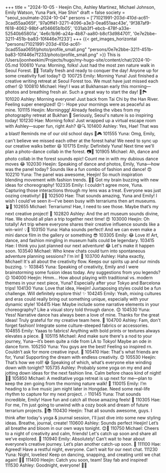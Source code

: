 +++
title = "2024-10-05 - Heejin Cho, Ashley Martinez, Michael Johnson, Emily Watson, Yuna Park, Hae Shin"
draft = false
society = "seoul_soulmate-2024-10-04"
persons = ['71021991-203d-410d-ac61-3cad55aa065f', '97a0ff41-3271-4096-a3e3-0ea651aac43e', '9f387af9-f618-4062-98bf-af04665b1b05', '031ab3f1-ebcb-478f-a33e-52540b65801a', '4e6c1b96-a24a-4b87-aa80-b8cf3d984701', '0e7e2bbe-3211-451b-ba83-10f446e7f233']
+++
{{< get_images_horizontal "persons/71021991-203d-410d-ac61-3cad55aa065f/photo/profile_small.png" "persons/0e7e2bbe-3211-451b-ba83-10f446e7f233/photo/profile_small.png" >}}
This is /Users/joonheekim/Projects/hugo/my-hugo-site/content/chat/2024-10-05.md
100610 Yuna: Morning, folks! Just had the most zen nature walk in Seoul Forest. 🌿🍂 Totally fresh and ready to conquer the day! Anyone up for some creativity fuel today? 😊
100725 Emily: Morning Yuna! Just finished a creative writing retreat at Seoul Forest too. We must have just missed each other! 😲
100810 Michael: Hey! I was at Bukhansan early this morning—photos and breathing fresh air. Such a great way to start the day! 📸🏞️
101020 Ashley: Morning everyone! Just back from Tai Chi by the Han River. Feeling super energized! 😌✨ Hope your mornings were as peaceful as mine.
101115 Heejin: Morninggg! Already feeling the vibes from my photography retreat at Bukhan 💫 Seriously, Seoul's nature is so inspiring today! 
101230 Hae: Morning folks! Just wrapped up a virtual escape room with Ashley—super fun, right Ash? 😄🔍
101400 Ashley: Yes, Hae! That was a blast! Reminds me of our old school days 🤣🎮
101555 Yuna: Omg, Emily, can't believe we missed each other at the forest haha! We need to sync up our creative walks better 😆
101715 Emily: Definitely Yuna! Next time we'll plan a photo-dance collab in the forest. 📷💃
101905 Michael: Ah, dance and photo collab in the forest sounds epic! Count me in with my dubious dance moves 😂
102030 Heejin: Speaking of dance and photos, Emily, Yuna—how was the panel today? Sounds like a fun combo of fashion and dance! 😍
102210 Yuna: The panel was awesome, Heejin! So much inspiration blending movement with fashion trends. 💃👗 Got my brain buzzing with new ideas for choreography!
102335 Emily: I couldn't agree more, Yuna. Capturing those interactions through my lens was a treat. Everyone was just oozing creativity! 📸✨
102500 Hae: That sounds amazing, Yuna and Emily! I wish I could've seen it—I've been busy with terrariums then art museums. 🪴🎨
102655 Michael: Terrariums! Hae, I need to see those. Maybe that’s my next creative project! 🌿
102820 Ashley: And the art museum sounds divine, Hae. We should all plan a trip together next time! 😍
103000 Heejin: Oh totally! Art trip where everyone shares their creative influence sounds like a win-win! 💡🎨
103150 Yuna: Haha sounds perfect! And we can even make a mini dance film in the gallery or something 😎
103305 Emily: 😂 Love it! Art, dance, and fashion mingling in museum halls could be legendary.
103415 Hae: I think you just planned our next adventure! 😂 Let's make it happen soon.
103540 Michael: Who knew chats could turn into spontaneous adventure planning sessions? I'm in! 🙌
103700 Ashley: Haha exactly, Michael! It's all about the creativity flow. Keeps our spirits up and our minds buzzing. ✨
103845 Yuna: Speaking of creativity, Emily and I were brainstorming some fusion ideas today. Any suggestions from you legends? 😉
104000 Heejin: Hmm… How about playing with traditional vs. modern themes in your next piece, Yuna? Especially after your Tokyo and Barcelona trips!
104130 Yuna: Love that idea, Heejin! Juxtaposing styles could be a fun challenge. Will definitely explore this! ✨
104245 Emily: Yeah, mixing cultures and eras could really bring out something unique, especially with your dynamic style!
104415 Hae: Maybe include some narrative elements in your choreography? Like a visual story told through dance. 😊
104530 Yuna: Yess! Narrative dance has always been a love of mine. Thanks for the great ideas! Truly grateful for my creative team here. 💙
104700 Ashley: Fam, don't forget fashion! Integrate some culture-steeped fabrics or accessories.
104855 Emily: Yaaas to fabrics! Anything with bold prints or textures always elevates a piece. 📸
105115 Michael: And make sure there's a nod to your journey, Yuna—it’s been quite a ride from LA to Tokyo! Maybe an ode in dance form.
105250 Yuna: You guys are the best! Feeling so inspired rn. Couldn’t ask for more creative input. 💓
105410 Hae: That's what friends are for, Yuna! Supporting the dream with endless creativity. 😊
105530 Heejin: That’s how we roll! 😂 Speaking of which, what’s everyone else winding down with tonight?
105735 Ashley: Probably some yoga on my end and jotting down ideas for the next fashion line. Calm before chaos kind of night! 🧘‍♀️
105850 Michael: A meditative yoga retreat is up next for me—plan to keep the zen going from the morning nature walk! 🧘
110015 Emily: I’m heading to a live music jam night later in Hongdae. Need some real-life rhythm to capture for my next project. 🎶
110145 Yuna: That sounds incredible, Emily! Have fun and catch all those amazing feels! 💃
110305 Hae: For me, I’m just going to unwind with a cozy book and dream of future terrarium projects. 🌿📚
110430 Heejin: That all sounds awesome, guys. I think after today's yoga & journal session, I'll just dive into some new styling ideas. Breathe, journal, create! 
110600 Ashley: Sounds perfect Heejin! Let’s all breathe and bloom in our own ways tonight. 😊🍃
110750 Michael: Cheers to a night of creativity and calm, friends! Let's catch up soon and share all we’ve explored. 🥂
110940 Emily: Absolutely! Can’t wait to hear about everyone’s creative journey. Let’s plan another catch-up soon. 📸
111100 Hae: Agreed! Have a restful night, everyone. Can’t wait for our next chat. 
111230 Yuna: Night, lovelies! Keep on dancing, snapping, and creating until we chat again! 💃💜
111400 Heejin: Catch you soon, team! Stay fab and inspired! 
111530 Ashley: Goodnight, everyone! 🌙✨
